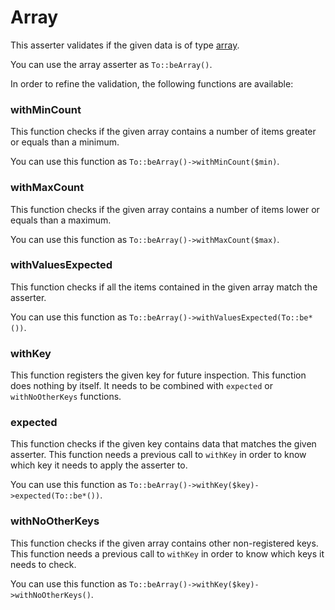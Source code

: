 # Array

This asserter validates if the given data is of type [array](http://php.net/manual/en/language.types.array.php).

You can use the array asserter as `To::beArray()`.

In order to refine the validation, the following functions are available:

### withMinCount

This function checks if the given array contains a number of items greater or equals than a minimum.

You can use this function as `To::beArray()->withMinCount($min)`.

### withMaxCount

This function checks if the given array contains a number of items lower or equals than a maximum.

You can use this function as `To::beArray()->withMaxCount($max)`.

### withValuesExpected

This function checks if all the items contained in the given array match the asserter.

You can use this function as `To::beArray()->withValuesExpected(To::be*())`.

### withKey

This function registers the given key for future inspection. This function does nothing by itself. It needs to be
combined with `expected` or `withNoOtherKeys` functions.

### expected

This function checks if the given key contains data that matches the given asserter. This function needs a
previous call to `withKey` in order to know which key it needs to apply the asserter to.

You can use this function as `To::beArray()->withKey($key)->expected(To::be*())`.

### withNoOtherKeys

This function checks if the given array contains other non-registered keys. This function needs a previous
call to `withKey` in order to know which keys it needs to check.

You can use this function as `To::beArray()->withKey($key)->withNoOtherKeys()`.
